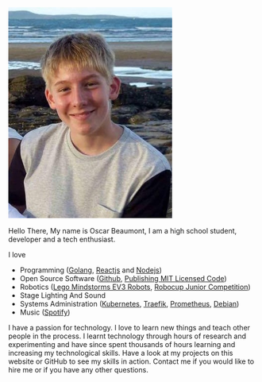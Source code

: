 ---
---
![Me (Oscar Beaumont)](assets/oscar.jpg)

Hello There,
My name is Oscar Beaumont, I am a high school student, developer and a tech enthusiast.

I love
* Programming ([Golang](https://golang.org), [Reactjs](https://reactjs.org) and [Nodejs](https://nodejs.org))
* Open Source Software ([Github](https://github.com/oscartbeaumont), [Publishing MIT Licensed Code](https://opensource.org/licenses/MIT))
* Robotics ([Lego Mindstorms EV3 Robots](https://www.lego.com/mindstorms/about-ev3), [Robocup Junior Competition](http://www.robocupjunior.org.au/))
* Stage Lighting And Sound
* Systems Administration ([Kubernetes](https://kubernetes.io), [Traefik](https://traefik.io), [Prometheus](https://prometheus.io), [Debian](https://www.debian.org))
* Music ([Spotify](https://open.spotify.com/user/oscartbeaumont))

I have a passion for technology. I love to learn new things and teach other people in the process. I learnt technology through hours of research and experimenting and have since spent thousands of hours learning and increasing my technological skills. Have a look at my projects on this website or GitHub to see my skills in action. Contact me if you would like to hire me or if you have any other questions.
